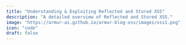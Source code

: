 ```yaml
---
title: "Understanding & Exploiting Reflected and Stored XSS"
description: "A detailed overview of Reflected and Stored XSS."
image: "https://armur-ai.github.io/armur-blog-xss/images/xss1.png"
icon: "code"
draft: false
---
```


